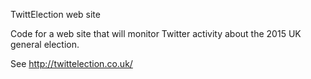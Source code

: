 TwittElection web site

Code for a web site that will monitor Twitter activity about the 2015 UK general election.

See http://twittelection.co.uk/
